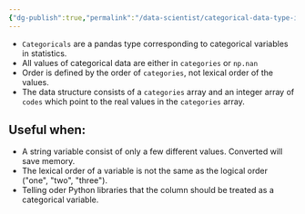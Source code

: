```yaml
---
{"dg-publish":true,"permalink":"/data-scientist/categorical-data-type-in-pandas/","created":"2023-11-06T00:44:33.496+01:00","updated":"2024-03-02T14:56:10.000+01:00"}
---
```



- `Categoricals` are a pandas type corresponding to categorical variables in statistics.
- All values of categorical data are either in `categories` or `np.nan` 
- Order is defined by the order of `categories`, not lexical order of the values.
- The data structure consists of a `categories` array and an integer array of `codes` which point to the real values in the `categories` array.
## Useful when:
- A string variable consist of only a few different values. Converted will save memory.
- The lexical order of a variable is not the same as the logical order ("one", "two", "three").
- Telling oder Python libraries that the column should be treated as a categorical variable.